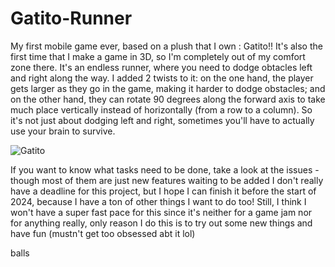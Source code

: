 # Gatito-Runner
My first mobile game ever, based on a plush that I own : Gatito!! It's also the first time that I make a game in 3D, so I'm completely out of my comfort zone there.
It's an endless runner, where you need to dodge obtacles left and right along the way. I added 2 twists to it: on the one hand, the player gets larger as they go in the game, making it harder to dodge obstacles;
and on the other hand, they can rotate 90 degrees along the forward axis to take much place vertically instead of horizontally (from a row to a column).
So it's not just about dodging left and right, sometimes you'll have to actually use your brain to survive.

![Gatito](https://github.com/2hufoCs/Gatito-Runner/assets/136696608/da52984e-bffa-4a7b-bb46-685e786dca19)

If you want to know what tasks need to be done, take a look at the issues - though most of them are just new features waiting to be added
I don't really have a deadline for this project, but I hope I can finish it before the start of 2024, because I have a ton of other things I want to do too!
Still, I think I won't have a super fast pace for this since it's neither for a game jam nor for anything really, only reason I do this is to try out some new things and have fun (mustn't get too obsessed abt it lol)

balls
